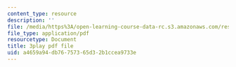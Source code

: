 ```yaml
---
content_type: resource
description: ''
file: /media/https%3A/open-learning-course-data-rc.s3.amazonaws.com/res-tll-004-stem-concept-videos-fall-2013/a4659a94db76757365d32b1ccea9733e_IOcrHOc23N4.pdf
file_type: application/pdf
resourcetype: Document
title: 3play pdf file
uid: a4659a94-db76-7573-65d3-2b1ccea9733e
---
```

